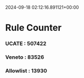2024-09-18 02:12:16.891121+00:00
# Rule Counter 
 ### UCATE : 507422

 ### Veneto : 83526

 ### Allowlist : 13930